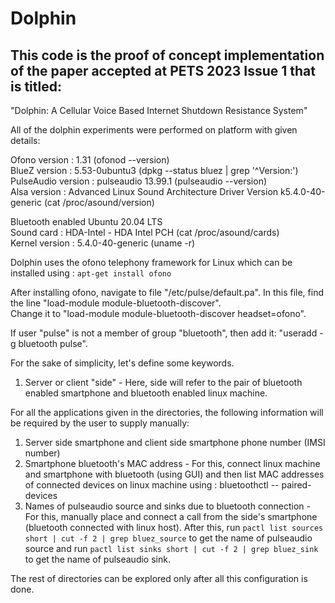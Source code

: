 # Dolphin

## This code is the proof of concept implementation of the paper accepted at PETS 2023 Issue 1 that is titled: 
"Dolphin: A Cellular Voice Based Internet Shutdown Resistance System"

All of the dolphin experiments were performed on platform with given details:

Ofono version : 1.31 (ofonod --version)  
BlueZ version : 5.53-0ubuntu3 (dpkg --status bluez | grep '^Version:')  
PulseAudio version : pulseaudio 13.99.1 (pulseaudio --version)  
Alsa version : Advanced Linux Sound Architecture Driver Version k5.4.0-40-generic (cat /proc/asound/version)  

Bluetooth enabled Ubuntu 20.04 LTS  
Sound card : HDA-Intel - HDA Intel PCH (cat /proc/asound/cards)  
Kernel version : 5.4.0-40-generic (uname -r)  

Dolphin uses the ofono telephony framework for Linux which can be installed using : `apt-get install ofono`

After installing ofono, navigate to file "/etc/pulse/default.pa". In this file, find the line "load-module module-bluetooth-discover".  
Change it to "load-module module-bluetooth-discover headset=ofono".  

If user "pulse" is not a member of group "bluetooth", then add it: "useradd -g bluetooth pulse".

For the sake of simplicity, let's define some keywords.  
1. Server or client "side" - Here, side will refer to the pair of bluetooth enabled smartphone and bluetooth enabled linux machine.

For all the applications given in the directories, the following information will be required by the user to supply manually:  
1. Server side smartphone and client side smartphone phone number (IMSI number)  
2. Smartphone bluetooth's MAC address - For this, connect linux machine and smartphone with bluetooth (using GUI) and then list MAC addresses of connected devices on linux machine using : bluetoothctl -- paired-devices  
3. Names of pulseaudio source and sinks due to bluetooth connection - For this, manually place and connect a call from the side's smartphone (bluetooth connected with linux host). After this, run ``pactl list sources short | cut -f 2 | grep bluez_source`` to get the name of pulseaudio source and run ``pactl list sinks short | cut -f 2 | grep bluez_sink`` to get the name of pulseaudio sink.  

The rest of directories can be explored only after all this configuration is done.
